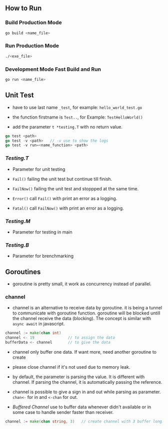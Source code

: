 ## How to Run

### Build Production Mode

```sh
go build <name_file>
```

### Run Production Mode

```sh
./<exe_file>
```

### Development Mode Fast Build and Run

```sh
go run <name_file>
```

## Unit Test

- have to use last name `_test`, for example: `hello_world_test.go`

- the function firstname is `Test..`, for Example: `TestHelloWorld()`

- add the parameter `t *testing.T` with no return value.

```go
go test <path>
go test -v <path>   // -v use to show the logs
go test -v run=<name_function> <path>
```

### _Testing.T_

- Parameter for unit testing

- `Fail()` failing the unit test but continue till finish.
- `FailNow()` failing the unit test and stoppped at the same time.
- `Error()` call `Fail()` with print an error as a logging.
- `Fatal()` call `FailNow()` with print an error as a logging.

### _Testing.M_

- Parameter for testing in main

### _Testing.B_

- Parameter for brenchmarking

## Goroutines

- goroutine is pretty small, it work as concurrency instead of parallel.

### channel

- channel is an alternative to receive data by goroutine. it is being a tunnel to communicate with goroutine function. goroutine will be blocked untill the channel receive the data (blocking). The concept is similar with `async await` in javascript.

```go
channel := make(chan int)
channel <- 19               // to assign the data
bufferData <- channel       // to give the data
```

- channel only buffer one data. If want more, need another goroutine to create

- please close channel if it's not used due to memory leak.

- by default, the parameter is parsing the value. It is different with channel. If parsing the channel, it is automatically passing the reference.

- channel is possible to give a sign in and out while parsing as parameter. `chan<-` for in and `<-chan` for out.

- _Buffered Channel_ use to buffer data whenever didn't available or in some case to handle sender faster than receiver.

```go
channel := make(chan string, 3)   // create channel with 3 buffer long.
```
